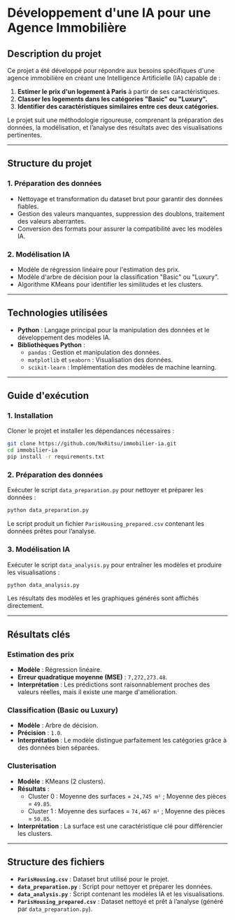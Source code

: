 # **Développement d'une IA pour une Agence Immobilière**

## **Description du projet**
Ce projet a été développé pour répondre aux besoins spécifiques d'une agence immobilière en créant une Intelligence Artificielle (IA) capable de :
1. **Estimer le prix d'un logement à Paris** à partir de ses caractéristiques.
2. **Classer les logements dans les catégories "Basic" ou "Luxury".**
3. **Identifier des caractéristiques similaires entre ces deux catégories.**

Le projet suit une méthodologie rigoureuse, comprenant la préparation des données, la modélisation, et l’analyse des résultats avec des visualisations pertinentes.

---

## **Structure du projet**
### **1. Préparation des données**
- Nettoyage et transformation du dataset brut pour garantir des données fiables.
- Gestion des valeurs manquantes, suppression des doublons, traitement des valeurs aberrantes.
- Conversion des formats pour assurer la compatibilité avec les modèles IA.

### **2. Modélisation IA**
- Modèle de régression linéaire pour l'estimation des prix.
- Modèle d'arbre de décision pour la classification "Basic" ou "Luxury".
- Algorithme KMeans pour identifier les similitudes et les clusters.

---

## **Technologies utilisées**
- **Python** : Langage principal pour la manipulation des données et le développement des modèles IA.
- **Bibliothèques Python** :
  - `pandas` : Gestion et manipulation des données.
  - `matplotlib` et `seaborn` : Visualisation des données.
  - `scikit-learn` : Implémentation des modèles de machine learning.

---

## **Guide d'exécution**

### **1. Installation**
Cloner le projet et installer les dépendances nécessaires :
```bash
git clone https://github.com/NxRitsu/immobilier-ia.git
cd immobilier-ia
pip install -r requirements.txt
```

### **2. Préparation des données**
Exécuter le script `data_preparation.py` pour nettoyer et préparer les données :
```bash
python data_preparation.py
```
Le script produit un fichier `ParisHousing_prepared.csv` contenant les données prêtes pour l’analyse.

### **3. Modélisation IA**
Exécuter le script `data_analysis.py` pour entraîner les modèles et produire les visualisations :
```bash
python data_analysis.py
```
Les résultats des modèles et les graphiques générés sont affichés directement.

---

## **Résultats clés**
### **Estimation des prix**
- **Modèle** : Régression linéaire.
- **Erreur quadratique moyenne (MSE)** : `7,272,273.48`.
- **Interprétation** : Les prédictions sont raisonnablement proches des valeurs réelles, mais il existe une marge d'amélioration.

### **Classification (Basic ou Luxury)**
- **Modèle** : Arbre de décision.
- **Précision** : `1.0`.
- **Interprétation** : Le modèle distingue parfaitement les catégories grâce à des données bien séparées.

### **Clusterisation**
- **Modèle** : KMeans (2 clusters).
- **Résultats** :
  - Cluster 0 : Moyenne des surfaces = `24,745 m²` ; Moyenne des pièces = `49.85`.
  - Cluster 1 : Moyenne des surfaces = `74,467 m²` ; Moyenne des pièces = `50.85`.
- **Interprétation** : La surface est une caractéristique clé pour différencier les clusters.

---

## **Structure des fichiers**
- **`ParisHousing.csv`** : Dataset brut utilisé pour le projet.
- **`data_preparation.py`** : Script pour nettoyer et préparer les données.
- **`data_analysis.py`** : Script contenant les modèles IA et les visualisations.
- **`ParisHousing_prepared.csv`** : Dataset nettoyé et prêt à l’analyse (généré par `data_preparation.py`).

